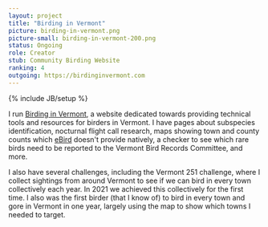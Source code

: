 ```yaml
---
layout: project
title: "Birding in Vermont"
picture: birding-in-vermont.png
picture-small: birding-in-vermont-200.png
status: Ongoing
role: Creator
stub: Community Birding Website
ranking: 4
outgoing: https://birdinginvermont.com
---
```

{% include JB/setup %}

I run [Birding in Vermont](https://birdinginvermont.com), a website dedicated towards providing technical tools and resources for birders in Vermont. I have pages about subspecies identification, nocturnal flight call research, maps showing town and county counts which [eBird](https://ebird.org) doesn't provide natively, a checker to see which rare birds need to be reported to the Vermont Bird Records Committee, and more.

I also have several challenges, including the Vermont 251 challenge, where I collect sightings from around Vermont to see if we can bird in every town collectively each year. In 2021 we achieved this collectively for the first time. I also was the first birder (that I know of) to bird in every town and gore in Vermont in one year, largely using the map to show which towns I needed to target.
